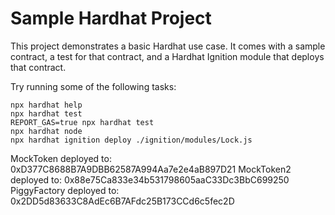 # Sample Hardhat Project

This project demonstrates a basic Hardhat use case. It comes with a sample contract, a test for that contract, and a Hardhat Ignition module that deploys that contract.

Try running some of the following tasks:

```shell
npx hardhat help
npx hardhat test
REPORT_GAS=true npx hardhat test
npx hardhat node
npx hardhat ignition deploy ./ignition/modules/Lock.js
```
MockToken deployed to: 0xD377C8688B7A9DBB62587A994Aa7e2e4aB897D21
MockToken2 deployed to: 0x88e75Ca833e34b531798605aaC33Dc3BbC699250
PiggyFactory deployed to: 0x2DD5d83633C8AdEc6B7AFdc25B173CCd6c5fec2D